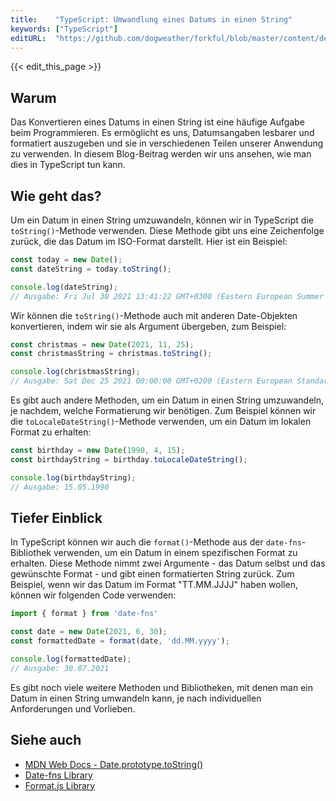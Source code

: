```yaml
---
title:    "TypeScript: Umwandlung eines Datums in einen String"
keywords: ["TypeScript"]
editURL:  "https://github.com/dogweather/forkful/blob/master/content/de/typescript/converting-a-date-into-a-string.md"
---
```


{{< edit_this_page >}}

## Warum

Das Konvertieren eines Datums in einen String ist eine häufige Aufgabe beim Programmieren. Es ermöglicht es uns, Datumsangaben lesbarer und formatiert auszugeben und sie in verschiedenen Teilen unserer Anwendung zu verwenden. In diesem Blog-Beitrag werden wir uns ansehen, wie man dies in TypeScript tun kann.

## Wie geht das?

Um ein Datum in einen String umzuwandeln, können wir in TypeScript die `toString()`-Methode verwenden. Diese Methode gibt uns eine Zeichenfolge zurück, die das Datum im ISO-Format darstellt. Hier ist ein Beispiel:

```TypeScript
const today = new Date();
const dateString = today.toString();

console.log(dateString);
// Ausgabe: Fri Jul 30 2021 13:41:22 GMT+0300 (Eastern European Summer Time)
```

Wir können die `toString()`-Methode auch mit anderen Date-Objekten konvertieren, indem wir sie als Argument übergeben, zum Beispiel:

```TypeScript
const christmas = new Date(2021, 11, 25);
const christmasString = christmas.toString();

console.log(christmasString);
// Ausgabe: Sat Dec 25 2021 00:00:00 GMT+0200 (Eastern European Standard Time)
```

Es gibt auch andere Methoden, um ein Datum in einen String umzuwandeln, je nachdem, welche Formatierung wir benötigen. Zum Beispiel können wir die `toLocaleDateString()`-Methode verwenden, um ein Datum im lokalen Format zu erhalten:

```TypeScript
const birthday = new Date(1990, 4, 15);
const birthdayString = birthday.toLocaleDateString();

console.log(birthdayString);
// Ausgabe: 15.05.1990
```

## Tiefer Einblick

In TypeScript können wir auch die `format()`-Methode aus der `date-fns`-Bibliothek verwenden, um ein Datum in einem spezifischen Format zu erhalten. Diese Methode nimmt zwei Argumente - das Datum selbst und das gewünschte Format - und gibt einen formatierten String zurück. Zum Beispiel, wenn wir das Datum im Format "TT.MM.JJJJ" haben wollen, können wir folgenden Code verwenden:

```TypeScript
import { format } from 'date-fns'

const date = new Date(2021, 6, 30);
const formattedDate = format(date, 'dd.MM.yyyy');

console.log(formattedDate);
// Ausgabe: 30.07.2021
```

Es gibt noch viele weitere Methoden und Bibliotheken, mit denen man ein Datum in einen String umwandeln kann, je nach individuellen Anforderungen und Vorlieben.

## Siehe auch

- [MDN Web Docs - Date.prototype.toString()](https://developer.mozilla.org/en-US/docs/Web/JavaScript/Reference/Global_Objects/Date/toString)
- [Date-fns Library](https://date-fns.org/)
- [Format.js Library](https://date-fns.org/)